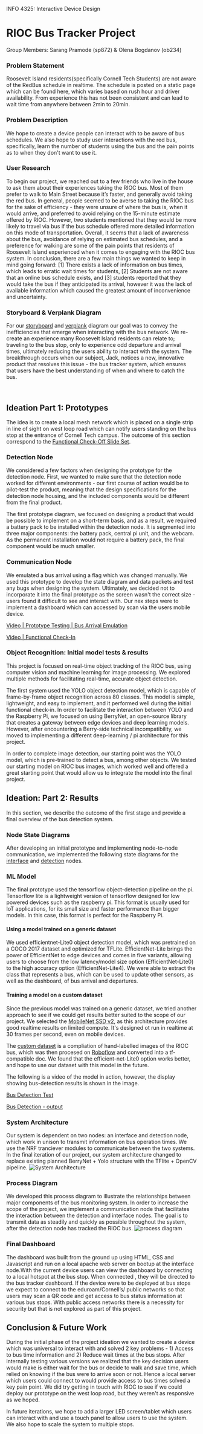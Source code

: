 INFO 4325: Interactive Device Design 
# RIOC Bus Tracker Project
Group Members: Sarang Pramode (sp872) & Olena Bogdanov (ob234) 

### Problem Statement 
Roosevelt Island residents(specifically Cornell Tech Students) are not aware of the RedBus schedule in realtime. The schedule is posted on a static page which can be found here, which varies based on rush hour and driver availability. From experience this has not been consistent and can lead to wait time from anywhere between 2min to 20min.

### Problem Description
We hope to create a device people can interact with to be aware of bus schedules. We also hope to study user interactions with the red bus, specifically, learn the number of students using the bus and the pain points as to when they don't want to use it.

### User Research 
To begin our project, we reached out to a few friends who live in the house to ask them about their experiences taking the RIOC bus. Most of them prefer to walk to Main Street because it’s faster, and generally avoid taking the red bus. In general, people seemed to be averse to taking the RIOC bus for the sake of efficiency - they were unsure of where the bus is, when it would arrive, and preferred to avoid relying on the 15-minute estimate offered by RIOC. However, two students mentioned that they would be more likely to travel via bus if the bus schedule offered more detailed information on this mode of transportation. Overall, it seems that a lack of awareness about the bus, avoidance of relying on estimated bus schedules, and a preference for walking are some of the pain points that residents of Roosevelt Island experienced when it comes to engaging with the RIOC bus system. In conclusion, there are a few main things we wanted to keep in mind going forward: [1] There exists a lack of information on bus times, which leads to erratic wait times for students, [2] Students are not aware that an online bus schedule exists, and [3] students reported that they would take the bus if they anticipated its arrival, however it was the lack of available information which caused the greatest amount of inconvenience and uncertainty.

### Storyboard & Verplank Diagram 
For our [storyboard](https://github.com/sp872-Sarang/Interactive-Lab-Hub/blob/fe5d31931dcc0aeeabb3734472247a36b69404b5/Final%20Project/assets/storyboard.png) and [verplank](
https://github.com/sp872-Sarang/Interactive-Lab-Hub/blob/fe5d31931dcc0aeeabb3734472247a36b69404b5/Final%20Project/assets/verplank.png) diagram our goal was to convey the inefficiencies that emerge when interacting with the bus network. We re-create an experience many Roosevelt Island residents can relate to; traveling to the bus stop, only to experience odd departure and arrival times, ultimately reducing the users ability to interact with the system. The breakthrough occurs when our subject, Jack, notices a new, innovative product that resolves this issue - the bus tracker system, which ensures that users have the best understanding of when and where to catch the bus. 

&nbsp; &nbsp;

## Ideation Part 1: Prototypes 
The idea is to create a local mesh network which is placed on a single strip in line of sight on west loop road which can notify users standing on the bus stop at the entrance of Cornell Tech campus. The outcome of this section correspond to the [Functional Check-Off Slide Set](https://docs.google.com/presentation/d/1ggy2iLC1x2BC1jz5pk0lwDpPvXzG58ecRH5AkmBrPm4/edit?usp=sharing). 

### Detection Node 
We considered a few factors when designing the prototype for the detection node. First, we wanted to make sure that the detection node worked for different environments - our first course of action would be to pilot-test the product, meaning that the design specifications for the detection node housing, and the included components would be different from the final product. 

The first prototype diagram, we focused on designing a product that would be possible to implement on a short-term basis, and as a result, we required a battery pack to be installed within the detection node. It is segmented into three major components: the battery pack, central pi unit, and the webcam. As the permanent installation would not require a battery pack, the final component would be much smaller. 

### Communication Node 
We emulated a bus arrival using a flag which was changed manually. We used this prototype to develop the state diagram and data packets and test any bugs when designing the system. Ultimately, we decided not to incorporate it into the final prototype as the screen wasn't the correct size - users found it difficult to see and interact with. Our nex steps were to implement a dashboard which can accessed by scan via the users mobile device. 

[Video | Prototype Testing | Bus Arrival Emulation](https://drive.google.com/file/d/1RdR2YJqAdSTYUIs21w_4qgJ3VvrxD971/view?usp=sharing)

[Video | Functional Check-In](https://drive.google.com/file/d/1C4MjyItW-Z7OiaSUTtsryfwuJhHPJi3L/view?usp=sharing)

### Object Recognition: Initial model tests & results
This project is focused on real-time object tracking of the RIOC bus, using computer vision and machine learning for image processing. We explored multiple methods for facilitating real-time, accurate object detection. 

The first system used the YOLO object detection model, which is capable of frame-by-frame object recognition across 80 classes. This model is simple, lightweight, and easy to implement, and it performed well during the initial functional check-in. In order to facilitate the interaction between YOLO and the Raspberry Pi, we focused on using BerryNet, an open-source library that creates a gateway between edge devices and deep learning models. However, after encountering a Berry-side technical incompatibility, we moved to implementing a different deep-learning / pi architecture for this project. 

In order to complete image detection, our starting point was the YOLO model, which is pre-trained to detect a bus, among other objects. We tested our starting model on RIOC bus images, which worked well and offered a great starting point that would allow us to integrate the model into the final project. 


## Ideation: Part 2: Results 
In this section, we describe the outcome of the first stage and provide a final overview of the bus detection system. 

### Node State Diagrams 
After developing an initial prototype and implementing node-to-node communication, we implemented the following state diagrams for the [interface](https://github.com/sp872-Sarang/Interactive-Lab-Hub/blob/e62b6822117f246068863c833ccb4a9993b33964/Final%20Project/assets/interface_node.png) and [detection](https://github.com/sp872-Sarang/Interactive-Lab-Hub/blob/034888a7a6f3bcd51b3cb09fa7d195bbcbbbfa99/Final%20Project/assets/detection_node.png) nodes.

### ML Model 
The final prototype used the tensorflow object-detection pipeline on the pi. Tensorflow lite is a lightweight version of tensorflow designed for low powered devices such as the raspberry pi. This format is usually used for IoT applications, for its small size and faster performance than bigger models. In this case, this format is perfect for the Raspberry Pi. 

#### Using a model trained on a generic dataset 
We used efficientnet-Lite0 object detection model, which was pretrained on a COCO 2017 dataset and optimized for TFLite. EfficientNet-Lite brings the power of EfficientNet to edge devices and comes in five variants, allowing users to choose from the low latency/model size option (EfficientNet-Lite0) to the high accuracy option (EfficientNet-Lite4). We were able to extract the class that represents a bus, which can be used to update other sensors, as well as the dashboard, of bus arrival and departures. 

#### Training a model on a custom dataset 
Since the previous model was trained on a generic dataset, we tried another approach to see if we could get results better suited to the scope of our project. We selected the [MobileNet SSD v2](https://roboflow.com/model/mobilenet-ssd-v2), as this architecture provides good realtime results on limited compute. It's designed ot run in realtime at 30 frames per second, even on mobile devices. 

The [custom dataset](https://github.com/sp872-Sarang/Interactive-Lab-Hub/blob/018593d8a53b3f162953bc7cc58d3c17dc75c91e/Final%20Project/ML_model/bus.v1i.tfrecord.zip) is a compliation of hand-labelled images of the RIOC bus, which was then procesed on [Roboflow](https://github.com/sp872-Sarang/Interactive-Lab-Hub/blob/cb5dc5be27b8684cff2ac81879d74dc14d92678a/Final%20Project/assets/roboflow_example.png) and converted into a tf-compatible doc. We found that the efficient-net-Lite0 option works better, and hope to use our dataset with this model in the future. 

The following is a video of the model in action, however, the display showing bus-detection results is shown in the image. 

[Bus Detection Test](https://youtube.com/shorts/_5twojFx45Q?feature=share)

[Bus Detection - output](https://github.com/sp872-Sarang/Interactive-Lab-Hub/blob/4bafcd50ecc672135bdde3c47ca5bda962f00404/Final%20Project/assets/bus%20detection%20res.jpg)

### System Architecture 
Our system is dependent on two nodes: an interface and detection node, which work in unison to transmit information on bus operation times. We use the NRF tranciever modules to communicate between the two systems. In the final iteration of our project, our system architecture changed to replace existing planned BerryNet + Yolo structure with the TFlite + OpenCV pipeline. 
![System Architecture](https://github.com/sp872-Sarang/Interactive-Lab-Hub/blob/fa5ff72fb99f6b55bd14c44b263edc6dd49b7858/Final%20Project/assets/system_architecture.png)

### Process Diagram 
We developed this process diagram to illustrate the relationships between major components of the bus monitoring system. In order to increase the scope of the project, we implement a communication node that facilitates the interaction between the detection and interface nodes. The goal is to transmit data as steadily and quickly as possible throughout the system, after the detection node has tracked the RIOC bus. 
![process diagram](https://github.com/sp872-Sarang/Interactive-Lab-Hub/blob/530bb67bf0378f3367b456e08bc423b07537cbc5/Final%20Project/assets/process%20diagram.png)

### Final Dashboard 
The dashboard was built from the ground up using HTML, CSS and Javascript and run on a local apache web server on bootup at the interface node.With the current device users can view the dashboard by connecting to a local hotspot at the bus stop. When connected , they will be directed to the bus tracker dashboard. If the device were to be deployed at bus stops we expect to connect to the eduroam/Cornell’s/ public networks so that users may scan a QR code and get access to bus status information at various bus stops. With public access networks there is a necessity for security but that is not explored as part of this project.

## Conclusion & Future Work
During the initial phase of the project ideation we wanted to create a device which was universal to interact with and solved 2 key problems - 1) Access to bus time information and 2) Reduce wait times at the bus stops. After internally testing various versions we realized that the key decision users would make is either wait for the bus or decide to walk and save time, which relied on knowing if the bus were to arrive soon or not. Hence a local server which users could connect to would provide access to bus times solved a key pain point. We did try getting in touch with RIOC to see if we could deploy our prototype on the west loop road, but they weren't as responsive as we hoped. 

In future iterations, we hope to add a larger LED screen/tablet which users can interact with and use a touch panel to allow users to use the system. We also hope to scale the system to multiple stops.
















